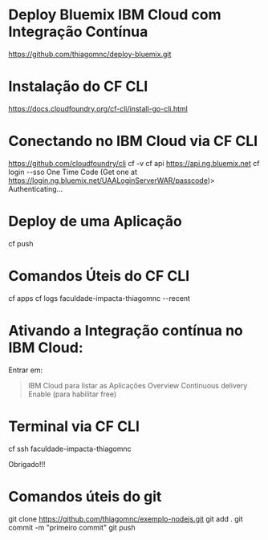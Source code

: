 # Deploy Bluemix IBM Cloud com Integração Contínua

https://github.com/thiagomnc/deploy-bluemix.git

# Instalação do CF CLI
https://docs.cloudfoundry.org/cf-cli/install-go-cli.html

# Conectando no IBM Cloud via CF CLI
https://github.com/cloudfoundry/cli
cf -v
cf api https://api.ng.bluemix.net
cf login --sso
One Time Code (Get one at https://login.ng.bluemix.net/UAALoginServerWAR/passcode)>
Authenticating...

# Deploy de uma Aplicação
cf push

# Comandos Úteis do CF CLI
cf apps
cf logs faculdade-impacta-thiagomnc --recent

# Ativando a Integração contínua no IBM Cloud:
Entrar em:
> IBM Cloud para listar as Aplicações
> Overview
> Continuous delivery
> Enable (para habilitar free)

# Terminal via CF CLI
cf ssh faculdade-impacta-thiagomnc

Obrigado!!!

# Comandos úteis do git
git clone https://github.com/thiagomnc/exemplo-nodejs.git
git add .
git commit -m "primeiro commit"
git push